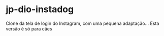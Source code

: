 # jp-dio-instadog
Clone da tela de login do Instagram, com uma pequena adaptação... Esta versão é só para cães

